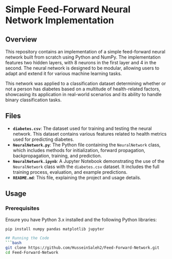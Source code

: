# Simple Feed-Forward Neural Network Implementation

## Overview
This repository contains an implementation of a simple feed-forward neural network built from scratch using Python and NumPy. The implementation features two hidden layers, with 8 neurons in the first layer and 4 in the second. The neural network is designed to be modular, allowing users to adapt and extend it for various machine learning tasks.

This network was applied to a classification dataset determining whether or not a person has diabetes based on a multitude of health-related factors, showcasing its application in real-world scenarios and its ability to handle binary classification tasks.

## Files
- **`diabetes.csv`**: The dataset used for training and testing the neural network. This dataset contains various features related to health metrics used for predicting diabetes.
- **`NeuralNetwork.py`**: The Python file containing the `NeuralNetwork` class, which includes methods for initialization, forward propagation, backpropagation, training, and prediction.
- **`NeuralNetwork.ipynb`**: A Jupyter Notebook demonstrating the use of the `NeuralNetwork` class with the `diabetes.csv` dataset. It includes the full training process, evaluation, and example predictions.
- **`README.md`**: This file, explaining the project and usage details.

## Usage
### Prerequisites
Ensure you have Python 3.x installed and the following Python libraries:
```bash
pip install numpy pandas matplotlib jupyter

## Running the Code
```bash
git clone https://github.com/HusseinSaleh2/Feed-Forward-Network.git
cd Feed-Forward-Network
